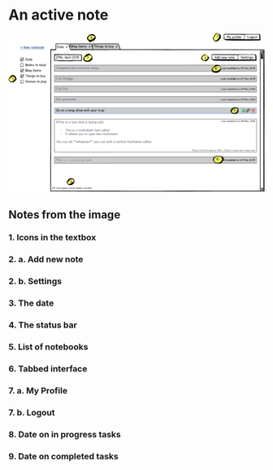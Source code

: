 # An active note


![Editing a notebook](https://raw.githubusercontent.com/Abijeet/markdown-notes-doc/master/img/editing-notebook.png)

## Notes from the image

### 1. Icons in the textbox

### 2. a. Add new note

### 2. b. Settings 

### 3. The date

### 4. The status bar

### 5. List of notebooks

### 6. Tabbed interface

### 7. a. My Profile

### 7. b. Logout

### 8. Date on in progress tasks

### 9. Date on completed tasks

